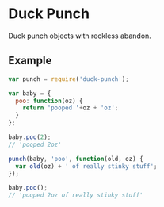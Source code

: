 Duck Punch
==========

Duck punch objects with reckless abandon.

Example
-------

```js
var punch = require('duck-punch');

var baby = {
  poo: function(oz) {
    return 'pooped '+oz + 'oz';
  }
};

baby.poo(2);
// 'pooped 2oz'

punch(baby, 'poo', function(old, oz) {
  var old(oz) + ' of really stinky stuff';
});

baby.poo();
// 'pooped 2oz of really stinky stuff'
```

